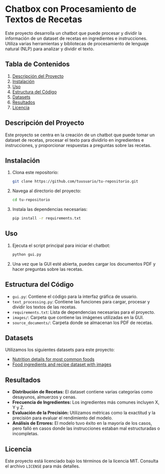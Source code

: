 # Chatbox con Procesamiento de Textos de Recetas

Este proyecto desarrolla un chatbot que puede procesar y dividir la información de un dataset de recetas en ingredientes e instrucciones. Utiliza varias herramientas y bibliotecas de procesamiento de lenguaje natural (NLP) para analizar y dividir el texto.

## Tabla de Contenidos

1. [Descripción del Proyecto](#descripción-del-proyecto)
2. [Instalación](#instalación)
3. [Uso](#uso)
4. [Estructura del Código](#estructura-del-código)
5. [Datasets](#datasets)
6. [Resultados](#resultados)
7. [Licencia](#licencia)

## Descripción del Proyecto

Este proyecto se centra en la creación de un chatbot que puede tomar un dataset de recetas, procesar el texto para dividirlo en ingredientes e instrucciones, y proporcionar respuestas a preguntas sobre las recetas.

## Instalación

1. Clona este repositorio:
    ```bash
    git clone https://github.com/tuusuario/tu-repositorio.git
    ```
2. Navega al directorio del proyecto:
    ```bash
    cd tu-repositorio
    ```
3. Instala las dependencias necesarias:
    ```bash
    pip install -r requirements.txt
    ```

## Uso

1. Ejecuta el script principal para iniciar el chatbot:
    ```bash
    python gui.py
    ```
2. Una vez que la GUI esté abierta, puedes cargar los documentos PDF y hacer preguntas sobre las recetas.

## Estructura del Código

- `gui.py`: Contiene el código para la interfaz gráfica de usuario.
- `text_processing.py`: Contiene las funciones para cargar, procesar y dividir los textos de las recetas.
- `requirements.txt`: Lista de dependencias necesarias para el proyecto.
- `images/`: Carpeta que contiene las imágenes utilizadas en la GUI.
- `source_documents/`: Carpeta donde se almacenan los PDF de recetas.

## Datasets

Utilizamos los siguientes datasets para este proyecto:
- [Nutrition details for most common foods](https://www.kaggle.com/datasets/niharika41298/nutrition-details-for-most-common-foods)
- [Food ingredients and recipe dataset with images](https://www.kaggle.com/datasets/pes12017000148/food-ingredients-and-recipe-dataset-with-images)

## Resultados

- **Distribución de Recetas:** El dataset contiene varias categorías como desayunos, almuerzos y cenas.
- **Frecuencia de Ingredientes:** Los ingredientes más comunes incluyen X, Y y Z.
- **Evaluación de la Precisión:** Utilizamos métricas como la exactitud y la precisión para evaluar el rendimiento del modelo.
- **Análisis de Errores:** El modelo tuvo éxito en la mayoría de los casos, pero falló en casos donde las instrucciones estaban mal estructuradas o incompletas.

## Licencia

Este proyecto está licenciado bajo los términos de la licencia MIT. Consulta el archivo `LICENSE` para más detalles.
